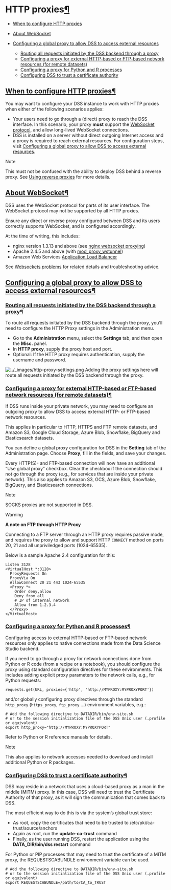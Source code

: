 HTTP proxies[¶](#http-proxies "Permalink to this heading")
==========================================================



* [When to configure HTTP proxies](#when-to-configure-http-proxies)
* [About WebSocket](#about-websocket)
* [Configuring a global proxy to allow DSS to access external resources](#configuring-a-global-proxy-to-allow-dss-to-access-external-resources)


	+ [Routing all requests initiated by the DSS backend through a proxy](#routing-all-requests-initiated-by-the-dss-backend-through-a-proxy)
	+ [Configuring a proxy for external HTTP\-based or FTP\-based network resources (for remote datasets)](#configuring-a-proxy-for-external-http-based-or-ftp-based-network-resources-for-remote-datasets)
	+ [Configuring a proxy for Python and R processes](#configuring-a-proxy-for-python-and-r-processes)
	+ [Configuring DSS to trust a certificate authority](#configuring-dss-to-trust-a-certificate-authority)




[When to configure HTTP proxies](#id1)[¶](#when-to-configure-http-proxies "Permalink to this heading")
------------------------------------------------------------------------------------------------------


You may want to configure your DSS instance to work with HTTP proxies when either of the following scenarios applies:


* Your users need to go through a (direct) proxy to reach the DSS interface. In this scenario, your proxy **must** support the [WebSocket protocol](#proxy-websockets), and allow long\-lived WebSocket connections.
* DSS is installed on a server without direct outgoing Internet access and a proxy is required to reach external resources. For configuration steps, visit [Configuring a global proxy to allow DSS to access external resources](#proxy).



Note


This must not be confused with the ability to deploy DSS behind a reverse proxy. See [Using reverse proxies](../installation/custom/reverse-proxy.html) for more details.





[About WebSocket](#id2)[¶](#about-websocket "Permalink to this heading")
------------------------------------------------------------------------


DSS uses the WebSocket protocol for parts of its user interface. The WebSocket protocol may not be supported by all HTTP proxies.


Ensure any direct or reverse proxy configured between DSS and its users correctly supports WebSocket, and is configured
accordingly.


At the time of writing, this includes:


* nginx version 1\.3\.13 and above (see [nginx websocket proxying](http://nginx.org/en/docs/http/websocket.html))
* Apache 2\.4\.5 and above (with [mod\_proxy\_wstunnel](http://httpd.apache.org/docs/2.4/mod/mod_proxy_wstunnel.html))
* Amazon Web Services [Application Load Balancer](https://aws.amazon.com/elasticloadbalancing/applicationloadbalancer/)


See [Websockets problems](../troubleshooting/problems/websockets.html) for related details and troubleshooting advice.




[Configuring a global proxy to allow DSS to access external resources](#id3)[¶](#configuring-a-global-proxy-to-allow-dss-to-access-external-resources "Permalink to this heading")
----------------------------------------------------------------------------------------------------------------------------------------------------------------------------------



### [Routing all requests initiated by the DSS backend through a proxy](#id4)[¶](#routing-all-requests-initiated-by-the-dss-backend-through-a-proxy "Permalink to this heading")


To route all requests initiated by the DSS backend through the proxy, you’ll need to configure the HTTP Proxy settings in the Administration menu.


* Go to the **Administration** menu, select the **Settings** tab, and then open the **Misc.** panel.
* In **HTTP proxy**, supply the proxy host and port.
* Optional: If the HTTP proxy requires authentication, supply the username and password.


![../_images/http-proxy-settings.png](../_images/http-proxy-settings.png)
Adding the proxy settings here will route all requests initiated by the DSS backend through the proxy.




### [Configuring a proxy for external HTTP\-based or FTP\-based network resources (for remote datasets)](#id5)[¶](#configuring-a-proxy-for-external-http-based-or-ftp-based-network-resources-for-remote-datasets "Permalink to this heading")


If DSS runs inside your private network, you may need to configure an outgoing proxy to allow DSS to access external HTTP\- or FTP\-based network resources.


This applies in particular to HTTP, HTTPS and FTP remote datasets, and Amazon S3, Google Cloud Storage, Azure Blob, Snowflake, BigQuery and Elasticsearch datasets.


You can define a global proxy configuration for DSS in the **Setting** tab of the Administration page. Choose **Proxy**, fill in the fields, and save your changes.


Every HTTP(S)\- and FTP\-based connection will now have an additional “Use global proxy” checkbox. Clear the checkbox if the connection should not go through the proxy (e.g., for services that are inside your private network). This also applies to Amazon S3, GCS, Azure Blob, Snowflake, BigQuery, and Elasticsearch connections.



Note


SOCKS proxies are not supported in DSS.




Warning


**A note on FTP through HTTP Proxy**


Connecting to a FTP server through an HTTP proxy requires passive mode, and requires
the proxy to allow and support HTTP `CONNECT` method on ports 20, 21 and
all unpriviledged ports (1024\-65535\).


Below is a sample Apache 2\.4 configuration for this:



```
Listen 3128
<VirtualHost *:3128>
  ProxyRequests On
  ProxyVia On
  AllowConnect 20 21 443 1024-65535
  <Proxy *>
    Order deny,allow
    Deny from all
    # IP of internal network
    Allow from 1.2.3.4
  </Proxy>
</VirtualHost>

```





### [Configuring a proxy for Python and R processes](#id6)[¶](#configuring-a-proxy-for-python-and-r-processes "Permalink to this heading")


Configuring access to external HTTP\-based or FTP\-based network resources only applies to native connections made from the Data Science Studio backend.


If you need to go through a proxy for network connections done from Python or R code (from a recipe or a notebook), you should configure the proxy using standard configuration directives for these environments. This includes adding explicit proxy parameters to the network calls, e.g., for Python requests:



```
requests.get(URL, proxies={'http', 'http://MYPROXY:MYPROXYPORT'})

```


and/or globally configuring proxy directives through the standard `http_proxy` (`https_proxy`, `ftp_proxy` …) environment variables, e.g.:



```
# Add the following directive to DATADIR/bin/env-site.sh
# or to the session initialization file of the DSS Unix user (.profile or equivalent)
export http_proxy="http://MYPROXY:MYPROXYPORT"

```


Refer to Python or R reference manuals for details.



Note


This also applies to network accesses needed to download and install additional Python or R packages.





### [Configuring DSS to trust a certificate authority](#id7)[¶](#configuring-dss-to-trust-a-certificate-authority "Permalink to this heading")


DSS may reside in a network that uses a cloud\-based proxy as a man in the middle (MITM) proxy. In this case, DSS will need to trust the Certificate Authority of that proxy, as it will sign the communication that comes back to DSS.


The most efficient way to do this is via the system’s global trust store:


* As root, copy the certificates that need to be trusted to /etc/pki/ca\-trust/source/anchors
* Again as root, run the **update\-ca\-trust** command
* Finally, as the user running DSS, restart the application using the **DATA\_DIR/bin/dss restart** command


For Python or PIP processes that may need to trust the certificate of a MITM proxy, the REQUESTSCABUNDLE environment variable can be used.



```
# Add the following directive to DATADIR/bin/env-site.sh
# or to the session initialization file of the DSS Unix user (.profile or equivalent)
export REQUESTSCABUNDLE=/path/to/CA_to_TRUST

```
